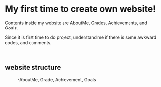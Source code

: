<h1>My first time to create own website!</h1>

Contents inside my website are AboutMe, Grades, Achievements, and Goals. 

Since it is first time to do project, understand me if there is some awkward codes, and comments. 

</br>

<h2>website structure</h2>
<dd>-AboutMe, Grade, Achievement, Goals </dd>

